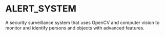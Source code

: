 # ALERT_SYSTEM
A security surveillance system that uses OpenCV and computer vision to monitor and identify persons and objects with advanced features.

